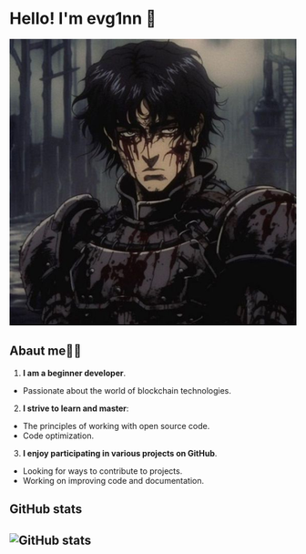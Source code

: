 

# **Hello! I'm evg1nn** 🦔

![Banner Image](banner.jpg) <!-- Замените на ссылку на ваше изображение, если нужно -->

## Abaut me👨‍🎓

1. **I am a beginner developer**.
 - Passionate about the world of blockchain technologies.

2. **I strive to learn and master**:
- The principles of working with open source code.
- Code optimization.

3. **I enjoy participating in various projects on GitHub**.
- Looking for ways to contribute to projects.
- Working on improving code and documentation.

## GitHub stats
## ![GitHub stats](https://github-readme-stats.vercel.app/api?username=evg1nn0eth&show_icons=true&theme=radical)


<!---## **Connect with Me**
! 📫 Электронная почта: [ваш.email@example.com](mailto:ваш.email@example.com)
- 🌐 [LinkedIn](https://www.linkedin.com/in/ваш-профиль) | [Twitter](https://twitter.com/ваш-профиль) 

<!---
evg1nn0eth/evg1nn0eth is a ✨ special ✨ repository because its `README.md` (this file) appears on your GitHub profile.
You can click the Preview link to take a look at your changes.
--->
